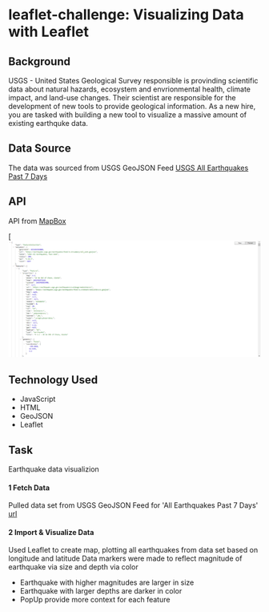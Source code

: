 # leaflet-challenge: Visualizing Data with Leaflet
## Background 
USGS - United States Geological Survey responsible is provinding scientific data about natural hazards, ecosystem and envrionmental health, climate impact, and land-use changes.
Their scientist are responsible for the development of new tools to provide geological information.
As a new hire, you are tasked with building a new tool to visualize a massive amount of existing earthquke data. 
## Data Source
The data was sourced from USGS GeoJSON Feed
[USGS All Earthquakes Past 7 Days](https://earthquake.usgs.gov/earthquakes/feed/v1.0/summary/all_week.geojson)

## API
API from [MapBox](https://www.mapbox.com/)

[![geojson Data Image](https://github.com/cc-christin/leaflet-challenge/blob/main/Images/MyJSON.png)

## Technology Used
* JavaScript
* HTML
* GeoJSON
* Leaflet

## Task 
Earthquake data visualizion 

#### 1 Fetch Data
Pulled data set from USGS GeoJSON Feed for 'All Earthquakes Past 7 Days' [url](https://earthquake.usgs.gov/earthquakes/feed/v1.0/summary/all_week.geojson)

#### 2 Import & Visualize Data
Used Leaflet to create map, plotting all earthquakes from data set based on longitude and latitude 
Data markers were made to reflect magnitude of earthquake via size and depth via color
* Earthquake with higher magnitudes are larger in size
* Earthquake with larger depths are darker in color
* PopUp provide more context for each feature 


